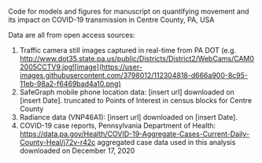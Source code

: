Code for models and figures for manuscript on quantifying movement and its impact on COVID-19 transmission in Centre County, PA, USA

Data are all from open access sources:
1. Traffic camera still images captured in real-time from PA DOT (e.g. http://www.dot35.state.pa.us/public/Districts/District2/WebCams/CAM02005CCTV9.jpg![image](https://user-images.githubusercontent.com/3798012/112304818-d666a900-8c95-11eb-98a2-f6469bad4a10.png)
2. SafeGraph mobile phone location data: [insert url]
    downloaded on [insert Date]. truncated to Points of Interest in census blocks for Centre County
3. Radiance data (VNP46A1): [insert url]
    downloaded on [insert Date]. 
4. COVID-19 case reports, Pennsylvania Department of Health:
  https://data.pa.gov/Health/COVID-19-Aggregate-Cases-Current-Daily-County-Heal/j72v-r42c
  aggregated case data used in this analysis downloaded on December 17, 2020
